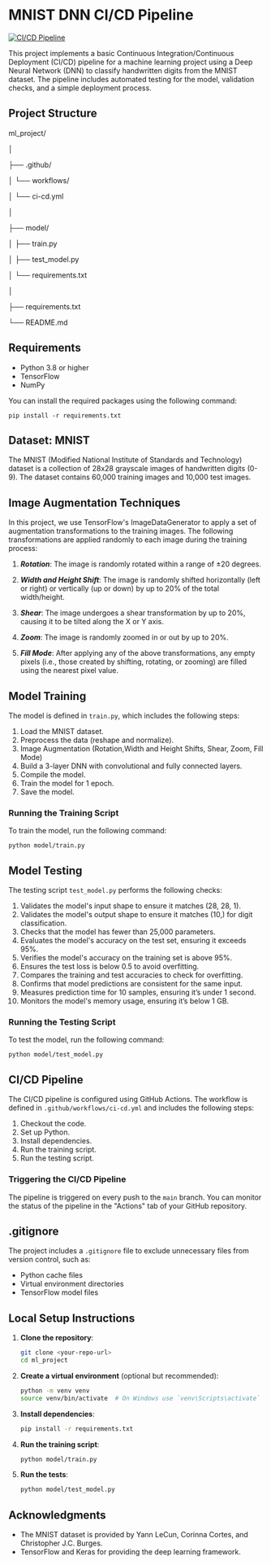 # MNIST DNN CI/CD Pipeline
[![CI/CD Pipeline](https://github.com/Anusha-raju/MNIST/actions/workflows/ci-cd.yml/badge.svg)](https://github.com/Anusha-raju/MNIST/actions/workflows/ci-cd.yml)

This project implements a basic Continuous Integration/Continuous Deployment (CI/CD) pipeline for a machine learning project using a Deep Neural Network (DNN) to classify handwritten digits from the MNIST dataset. The pipeline includes automated testing for the model, validation checks, and a simple deployment process.

## Project Structure


ml_project/

│

├── .github/

│ └── workflows/

│ └── ci-cd.yml

│

├── model/

│ ├── train.py

│ ├── test_model.py

│ └── requirements.txt

│

├── requirements.txt

└── README.md



## Requirements

- Python 3.8 or higher
- TensorFlow
- NumPy

You can install the required packages using the following command:
```
pip install -r requirements.txt
```

## Dataset: MNIST
The MNIST (Modified National Institute of Standards and Technology) dataset is a collection of 28x28 grayscale images of handwritten digits (0-9). The dataset contains 60,000 training images and 10,000 test images.

## Image Augmentation Techniques
In this project, we use TensorFlow's ImageDataGenerator to apply a set of augmentation transformations to the training images. The following transformations are applied randomly to each image during the training process:

1. ***Rotation***: The image is randomly rotated within a range of ±20 degrees.

2. ***Width and Height Shift***: The image is randomly shifted horizontally (left or right) or vertically (up or down) by up to 20% of the total width/height.

3. ***Shear***: The image undergoes a shear transformation by up to 20%, causing it to be tilted along the X or Y axis.

4. ***Zoom***: The image is randomly zoomed in or out by up to 20%.

5. ***Fill Mode***: After applying any of the above transformations, any empty pixels (i.e., those created by shifting, rotating, or zooming) are filled using the nearest pixel value.


## Model Training

The model is defined in `train.py`, which includes the following steps:

1. Load the MNIST dataset.
2. Preprocess the data (reshape and normalize).
3. Image Augmentation (Rotation,Width and Height Shifts, Shear, Zoom, Fill Mode)
3. Build a 3-layer DNN with convolutional and fully connected layers.
4. Compile the model.
5. Train the model for 1 epoch.
6. Save the model.

### Running the Training Script

To train the model, run the following command:

```
python model/train.py
```


## Model Testing

The testing script `test_model.py` performs the following checks:

1. Validates the model's input shape to ensure it matches (28, 28, 1).
2. Validates the model's output shape to ensure it matches (10,) for digit classification.
3. Checks that the model has fewer than 25,000 parameters.
4. Evaluates the model's accuracy on the test set, ensuring it exceeds 95%.
5. Verifies the model's accuracy on the training set is above 95%.
6. Ensures the test loss is below 0.5 to avoid overfitting.
7. Compares the training and test accuracies to check for overfitting.
8. Confirms that model predictions are consistent for the same input.
9. Measures prediction time for 10 samples, ensuring it’s under 1 second.
10. Monitors the model's memory usage, ensuring it’s below 1 GB.

### Running the Testing Script

To test the model, run the following command:
```
python model/test_model.py
```


## CI/CD Pipeline

The CI/CD pipeline is configured using GitHub Actions. The workflow is defined in `.github/workflows/ci-cd.yml` and includes the following steps:

1. Checkout the code.
2. Set up Python.
3. Install dependencies.
4. Run the training script.
5. Run the testing script.

### Triggering the CI/CD Pipeline

The pipeline is triggered on every push to the `main` branch. You can monitor the status of the pipeline in the "Actions" tab of your GitHub repository.

## .gitignore

The project includes a `.gitignore` file to exclude unnecessary files from version control, such as:

- Python cache files
- Virtual environment directories
- TensorFlow model files

## Local Setup Instructions

1. **Clone the repository**:
   ```bash
   git clone <your-repo-url>
   cd ml_project
   ```

2. **Create a virtual environment** (optional but recommended):
   ```bash
   python -m venv venv
   source venv/bin/activate  # On Windows use `venv\Scripts\activate`
   ```

3. **Install dependencies**:
   ```bash
   pip install -r requirements.txt
   ```

4. **Run the training script**:
   ```bash
   python model/train.py
   ```

5. **Run the tests**:
   ```bash
   python model/test_model.py
   ```

## Acknowledgments

- The MNIST dataset is provided by Yann LeCun, Corinna Cortes, and Christopher J.C. Burges.
- TensorFlow and Keras for providing the deep learning framework.
